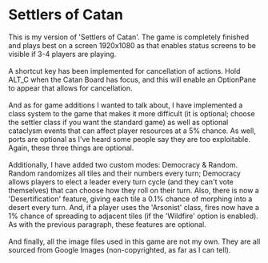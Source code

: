 <h1>Settlers of Catan</h1>
This is my version of 'Settlers of Catan'. The game is completely finished and plays best on a screen 1920x1080 as that enables status screens to be visible if 3-4 players are playing.
<br><br>A shortcut key has been implemented for cancellation of actions. Hold ALT_C when the Catan Board has focus, and this will enable an OptionPane to appear that allows for cancellation.
<br><br>And as for game additions I wanted to talk about, I have implemented a class system to the game that makes it more difficult (it is optional; choose the settler class if you want the standard game) as well as optional cataclysm events that can affect player resources at a 5% chance. As well, ports are optional as I've heard some people say they are too exploitable. Again, these three things are optional.
<br><br>Additionally, I have added two custom modes: Democracy & Random. Random randomizes all tiles and their numbers every turn; Democracy allows players to elect a leader every turn cycle (and they can't vote themselves) that can choose how they roll on their turn. Also, there is now a 'Desertification' feature, giving each tile a 0.1% chance of morphing into a desert every turn. And, if a player uses the 'Arsonist' class, fires now have a 1% chance of spreading to adjacent tiles (if the 'Wildfire' option is enabled). As with the previous paragraph, these features are optional.
<br><br>And finally, all the image files used in this game are not my own. They are all sourced from Google Images (non-copyrighted, as far as I can tell).
